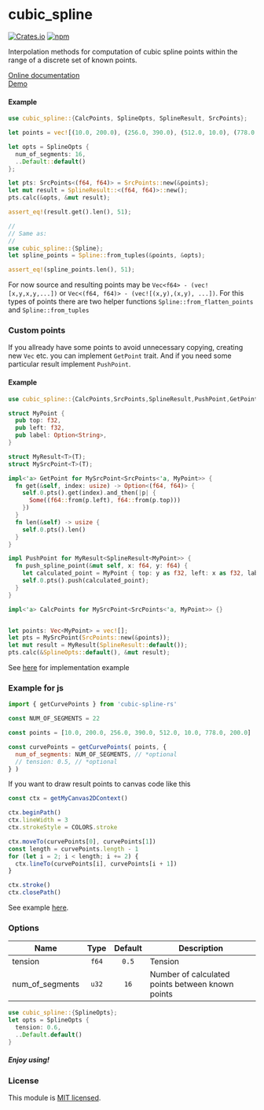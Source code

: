 # cubic_spline

[![Crates.io](https://img.shields.io/crates/v/cubic_spline.svg)](https://crates.io/crates/cubic_spline/)
[![npm](https://img.shields.io/npm/v/cubic-spline-rs.svg)](https://www.npmjs.com/package/cubic-spline-rs)

Interpolation methods for computation of cubic spline points within the range of a discrete set of known points.

[Online documentation](https://docs.rs/cubic_spline/0.9.0/cubic_spline/)
<br />
[Demo](https://emgyrz.github.io/cubic_spline/)


#### Example
```rust
use cubic_spline::{CalcPoints, SplineOpts, SplineResult, SrcPoints};

let points = vec![(10.0, 200.0), (256.0, 390.0), (512.0, 10.0), (778.0, 200.0)];

let opts = SplineOpts {
  num_of_segments: 16,
  ..Default::default()
};

let pts: SrcPoints<(f64, f64)> = SrcPoints::new(&points);
let mut result = SplineResult::<(f64, f64)>::new();
pts.calc(&opts, &mut result);

assert_eq!(result.get().len(), 51);

//
// Same as:
//
use cubic_spline::{Spline};
let spline_points = Spline::from_tuples(&points, &opts);

assert_eq!(spline_points.len(), 51);
```



For now source and resulting points may be `Vec<f64> - (vec![x,y,x,y,...])` or `Vec<(f64, f64)> - (vec![(x,y),(x,y), ...])`.
For this types of points there are two helper functions `Spline::from_flatten_points` and `Spline::from_tuples`


### Custom points

If you allready have some points to avoid unnecessary copying, creating new `Vec` etc. you can implement `GetPoint` trait. And if you need some particular result implement `PushPoint`.
#### Example
```rust
use cubic_spline::{CalcPoints,SrcPoints,SplineResult,PushPoint,GetPoint,SplineOpts};

struct MyPoint {
  pub top: f32,
  pub left: f32,
  pub label: Option<String>,
}

struct MyResult<T>(T);
struct MySrcPoint<T>(T);

impl<'a> GetPoint for MySrcPoint<SrcPoints<'a, MyPoint>> {
  fn get(&self, index: usize) -> Option<(f64, f64)> {
    self.0.pts().get(index).and_then(|p| {
      Some((f64::from(p.left), f64::from(p.top)))
    })
  }
  fn len(&self) -> usize {
    self.0.pts().len()
  }
}

impl PushPoint for MyResult<SplineResult<MyPoint>> {
  fn push_spline_point(&mut self, x: f64, y: f64) {
    let calculated_point = MyPoint { top: y as f32, left: x as f32, label: None };
    self.0.pts().push(calculated_point);
  }
}

impl<'a> CalcPoints for MySrcPoint<SrcPoints<'a, MyPoint>> {}


let points: Vec<MyPoint> = vec![];
let pts = MySrcPoint(SrcPoints::new(&points));
let mut result = MyResult(SplineResult::default());
pts.calc(&SplineOpts::default(), &mut result);

```

See [here](https://github.com/emgyrz/cubic_spline/tree/master/src/impls) for implementation example


### Example for js
```js
import { getCurvePoints } from 'cubic-spline-rs'

const NUM_OF_SEGMENTS = 22

const points = [10.0, 200.0, 256.0, 390.0, 512.0, 10.0, 778.0, 200.0]

const curvePoints = getCurvePoints( points, {
  num_of_segments: NUM_OF_SEGMENTS, // *optional
  // tension: 0.5, // *optional
} )

```

If you want to draw result points to canvas code like this
```js
const ctx = getMyCanvas2DContext()

ctx.beginPath()
ctx.lineWidth = 3
ctx.strokeStyle = COLORS.stroke

ctx.moveTo(curvePoints[0], curvePoints[1])
const length = curvePoints.length - 1
for (let i = 2; i < length; i += 2) {
  ctx.lineTo(curvePoints[i], curvePoints[i + 1])
}

ctx.stroke()
ctx.closePath()
```
See example [here](./www/src/Spline.ts).




### Options
| Name                     |  Type  | Default | Description                                                           |
|--------------------------|:------:|:-------:|-----------------------------------------------------------------------|
| tension                  | `f64`  |  `0.5`  | Tension                                                               |
| num_of_segments          | `u32`  |  `16`   | Number of calculated points between known points                      |

```rust
use cubic_spline::{SplineOpts};
let opts = SplineOpts {
  tension: 0.6,
  ..Default.default()
}
```



##### Enjoy using!

### License

This module is [MIT licensed](./LICENSE).


